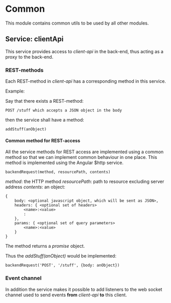 Common
======
This module contains common utils to be used by all other modules.

Service: clientApi
------------------
This service provides access to _client-api_ in the back-end, thus acting 
as a proxy to the back-end.
 
### REST-methods
Each REST-method in _client-api_ has a corresponding method in this service.

Example:

Say that there exists a REST-method: 
    
    POST /stuff which accepts a JSON object in the body

then the service shall have a method:
 
    addStuff(anObject)

#### Common method for REST-access    
All the service methods for REST access are implemented using a common method 
so that we can implement common behaviour in one place. This method is implemented
using the Angular $http service.

    backendRequest(method, resourcePath, contents) 

_method_: the HTTP method
_resourcePath_: path to resource excluding server address
_contents_: an object:

    {
        body: <optional javascript object, which will be sent as JSON>,
        headers: { <optional set of headers>
            <name>:<value>
            :
        },
        params: { <optional set of query parameters>
            <name>:<value>
        }
    }
    
The method returns a _promise_ object.

Thus the _addStuff(anObject)_ would be implemented:

    backendRequest('POST', '/stuff', {body: anObject}) 
    
### Event channel
In addition the service makes it possible to add listeners to the web socket channel
used to send events __from__ _client-api_ __to__ this client.

